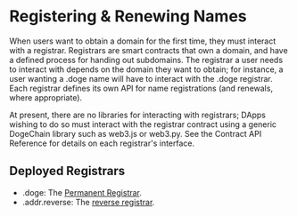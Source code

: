 # Registering & Renewing Names

When users want to obtain a domain for the first time, they must interact with a registrar. Registrars are smart contracts that own a domain, and have a defined process for handing out subdomains. The registrar a user needs to interact with depends on the domain they want to obtain; for instance, a user wanting a .doge name will have to interact with the .doge registrar. Each registrar defines its own API for name registrations \(and renewals, where appropriate\).

At present, there are no libraries for interacting with registrars; DApps wishing to do so must interact with the registrar contract using a generic DogeChain library such as web3.js or web3.py. See the Contract API Reference for details on each registrar's interface.

## Deployed Registrars

* .doge: The [Permanent Registrar](../contract-api-reference/.dns/g-permanent-registrar/).
* .addr.reverse: The [reverse registrar](../contract-api-reference/reverseregistrar.md).
